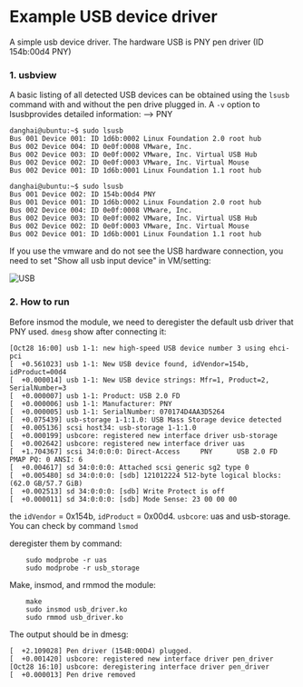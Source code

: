 # Example USB device driver

A simple usb device driver. The hardware USB is PNY pen driver (ID 154b:00d4 PNY)

### 1. usbview

A basic listing of all detected USB devices can be obtained using the `lsusb` command with and without the pen drive plugged in. 
A `-v` option to lsusbprovides detailed information: --> PNY
```
danghai@ubuntu:~$ sudo lsusb
Bus 001 Device 001: ID 1d6b:0002 Linux Foundation 2.0 root hub
Bus 002 Device 004: ID 0e0f:0008 VMware, Inc.
Bus 002 Device 003: ID 0e0f:0002 VMware, Inc. Virtual USB Hub
Bus 002 Device 002: ID 0e0f:0003 VMware, Inc. Virtual Mouse
Bus 002 Device 001: ID 1d6b:0001 Linux Foundation 1.1 root hub

danghai@ubuntu:~$ sudo lsusb
Bus 001 Device 002: ID 154b:00d4 PNY
Bus 001 Device 001: ID 1d6b:0002 Linux Foundation 2.0 root hub
Bus 002 Device 004: ID 0e0f:0008 VMware, Inc.
Bus 002 Device 003: ID 0e0f:0002 VMware, Inc. Virtual USB Hub
Bus 002 Device 002: ID 0e0f:0003 VMware, Inc. Virtual Mouse
Bus 002 Device 001: ID 1d6b:0001 Linux Foundation 1.1 root hub
```
If you use the vmware and do not see the USB hardware connection, you need to set "Show all usb input device" in VM/setting: 

![USB](https://github.com/danghai/Kernel/tree/master/usb/example1/USB.JPG)


### 2. How to run

Before insmod the module, we need to deregister the default usb driver that PNY used. `dmesg` show after connecting it: 

```
[Oct28 16:00] usb 1-1: new high-speed USB device number 3 using ehci-pci
[  +0.561023] usb 1-1: New USB device found, idVendor=154b, idProduct=00d4
[  +0.000014] usb 1-1: New USB device strings: Mfr=1, Product=2, SerialNumber=3
[  +0.000007] usb 1-1: Product: USB 2.0 FD
[  +0.000006] usb 1-1: Manufacturer: PNY
[  +0.000005] usb 1-1: SerialNumber: 070174D4AA3D5264
[  +0.075439] usb-storage 1-1:1.0: USB Mass Storage device detected
[  +0.005136] scsi host34: usb-storage 1-1:1.0
[  +0.000199] usbcore: registered new interface driver usb-storage
[  +0.002642] usbcore: registered new interface driver uas
[  +1.704367] scsi 34:0:0:0: Direct-Access     PNY      USB 2.0 FD       PMAP PQ: 0 ANSI: 6
[  +0.004617] sd 34:0:0:0: Attached scsi generic sg2 type 0
[  +0.005480] sd 34:0:0:0: [sdb] 121012224 512-byte logical blocks: (62.0 GB/57.7 GiB)
[  +0.002513] sd 34:0:0:0: [sdb] Write Protect is off
[  +0.000011] sd 34:0:0:0: [sdb] Mode Sense: 23 00 00 00
```

the `idVendor` = 0x154b, `idProduct` = 0x00d4. `usbcore`: uas and usb-storage. You can check by command `lsmod`

deregister them by command:

```
	sudo modprobe -r uas
	sudo modprobe -r usb_storage
```

Make, insmod, and rmmod the module:

```
	make
	sudo insmod usb_driver.ko
	sudo rmmod usb_driver.ko
```

The output should be in dmesg:

```
[  +2.109028] Pen driver (154B:00D4) plugged.
[  +0.001420] usbcore: registered new interface driver pen_driver
[Oct28 16:10] usbcore: deregistering interface driver pen_driver
[  +0.000013] Pen drive removed 	
```



